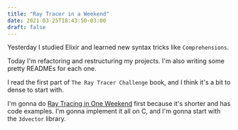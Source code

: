 ```yaml
---
title: "Ray Tracer in a Weekend"
date: 2021-03-25T18:43:50-03:00
draft: false
---
```


Yesterday I studied Elixir and learned new syntax tricks like `Comprehensions`.

Today I'm refactoring and restructuring my projects.
I'm also writing some pretty READMEs for each one.

I read the first part of `The Ray Tracer Challenge` book, and I think it's
a bit to dense to start with.

I'm gonna do
[Ray Tracing in One Weekend](https://raytracing.github.io/books/RayTracingInOneWeekend.html)
first because it's shorter and has code examples.
I'm gonna implement it all on C,
and I'm gonna start with the `3dvector` library.
